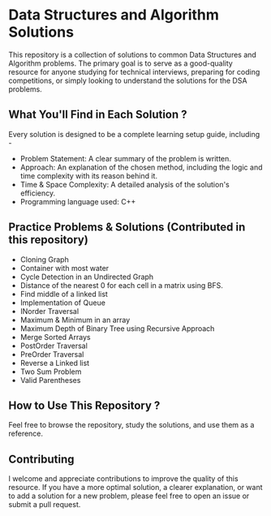 # Data Structures and Algorithm Solutions

This repository is a collection of solutions to common Data Structures and Algorithm problems. The primary goal is to serve as a good-quality resource for anyone studying for technical interviews, preparing for coding competitions, or simply looking to understand the solutions for the DSA problems.

## What You'll Find in Each Solution ?
Every solution is designed to be a complete learning setup guide, including -

- Problem Statement: A clear summary of the problem is written.
- Approach: An explanation of the chosen method, including the logic and time complexity with its reason behind it.
- Time & Space Complexity: A detailed analysis of the solution's efficiency.
- Programming language used: C++

## Practice Problems & Solutions (Contributed in this repository)
- Cloning Graph
- Container with most water
- Cycle Detection in an Undirected Graph
- Distance of the nearest 0 for each cell in a matrix using BFS.
- Find middle of a linked list
- Implementation of Queue
- INorder Traversal
- Maximum & Minimum in an array
- Maximum Depth of Binary Tree using Recursive Approach
- Merge Sorted Arrays
- PostOrder Traversal
- PreOrder Traversal
- Reverse a Linked list
- Two Sum Problem
- Valid Parentheses

## How to Use This Repository ?
Feel free to browse the repository, study the solutions, and use them as a reference. 

## Contributing
I welcome and appreciate contributions to improve the quality of this resource. If you have a more optimal solution, a clearer explanation, or want to add a solution for a new problem, please feel free to open an issue or submit a pull request.
